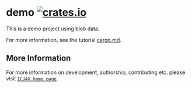 # demo [![crates.io](https://img.shields.io/crates/v/demo)](https://crates.io/crates/demo)

This is a demo project using blob data.

For more information, see the tutorial [cargo.md](../../cargo.md).

## More Information

For more information on development, authorship, contributing etc. please visit [`ICU4X home page`](https://github.com/unicode-org/icu4x).
